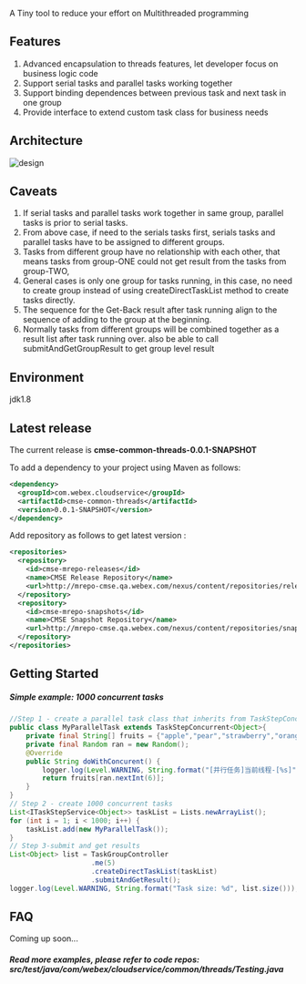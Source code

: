 A Tiny tool to reduce your effort on Multithreaded programming

Features
--------------------
1. Advanced encapsulation to threads features, let developer focus on business logic code
2. Support serial tasks and parallel tasks working together
3. Support binding dependences between previous task and next task in one group
4. Provide interface to extend custom task class for business needs

Architecture
--------------------
![design](images/design.png)

Caveats
--------
1. If serial tasks and parallel tasks work together in same group, parallel tasks is prior to serial tasks.
1. From above case, if need to  the serials tasks first, serials tasks and parallel tasks have to be assigned to different groups.
2. Tasks from different group have no relationship with each other, that means tasks from group-ONE could not get result from the tasks from group-TWO,
3. General cases is only one group for tasks running, in this case, no need to create group instead of using createDirectTaskList method to create tasks directly.
4. The sequence for the Get-Back result after task running align to the sequence of adding to the group at the beginning. 
5. Normally tasks from different groups will be combined together as a result list after task running over. also be able to call submitAndGetGroupResult to get group level result

Environment
----------
jdk1.8

Latest release
--------------

The current release is  **cmse-common-threads-0.0.1-SNAPSHOT**

To add a dependency to your project using Maven as follows:

```xml
<dependency>
  <groupId>com.webex.cloudservice</groupId>
  <artifactId>cmse-common-threads</artifactId>
  <version>0.0.1-SNAPSHOT</version>
</dependency>
```

Add repository as follows to get latest version :

```xml
<repositories>
  <repository>
    <id>cmse-mrepo-releases</id>
    <name>CMSE Release Repository</name>
    <url>http://mrepo-cmse.qa.webex.com/nexus/content/repositories/releases/</url>
  </repository>
  <repository>
    <id>cmse-mrepo-snapshots</id>
    <name>CMSE Snapshot Repository</name>
    <url>http://mrepo-cmse.qa.webex.com/nexus/content/repositories/snapshots/</url>
  </repository>
</repositories>
```

Getting Started
--------------

##### Simple example: 1000 concurrent tasks
```java
//Step 1 - create a parallel task class that inherits from TaskStepConcurrent,  this was a parallel behaviour
public class MyParallelTask extends TaskStepConcurrent<Object>{
	private final String[] fruits = {"apple","pear","strawberry","orange","pineapple","grape"};
	private final Random ran = new Random();
	@Override
	public String doWithConcurent() {
		logger.log(Level.WARNING, String.format("[并行任务]当前线程-[%s]", Thread.currentThread().getName()));
		return fruits[ran.nextInt(6)];
	}
}
// Step 2 - create 1000 concurrent tasks
List<ITaskStepService<Object>> taskList = Lists.newArrayList();
for (int i = 1; i < 1000; i++) {
	taskList.add(new MyParallelTask());
}
// Step 3-submit and get results
List<Object> list = TaskGroupController
					.me(5)
					.createDirectTaskList(taskList)
					.submitAndGetResult();
logger.log(Level.WARNING, String.format("Task size: %d", list.size()));
```

FAQ
--------------------
Coming up soon...

##### Read more examples, please refer to code repos: src/test/java/com/webex/cloudservice/common/threads/Testing.java

